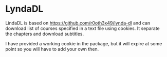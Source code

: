 # LyndaDL

LindaDL is based on https://github.com/r0oth3x49/lynda-dl and can download list of courses specified in a text file using cookies. It separate the chapters and download subtitles.

I have provided a working cookie in the package, but it will expire at some point so you will have to add your own then.
